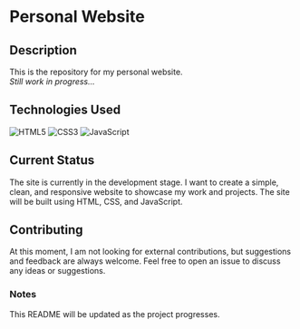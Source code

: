 # Personal Website

## Description
This is the repository for my personal website.
<br>
*Still work in progress...*

## Technologies Used
![HTML5](https://img.shields.io/badge/HTML5-E34F26?style=for-the-badge&logo=html5&logoColor=white)
![CSS3](https://img.shields.io/badge/CSS3-1572B6?style=for-the-badge&logo=css3&logoColor=white)
![JavaScript](https://img.shields.io/badge/JavaScript-F7DF1E?style=for-the-badge&logo=javascript&logoColor=black)

## Current Status
The site is currently in the development stage. I want to create a simple, clean, and responsive website to showcase my work and projects. The site will be built using HTML, CSS, and JavaScript.

## Contributing
At this moment, I am not looking for external contributions, but suggestions and feedback are always welcome. Feel free to open an issue to discuss any ideas or suggestions.

### Notes
This README will be updated as the project progresses.
